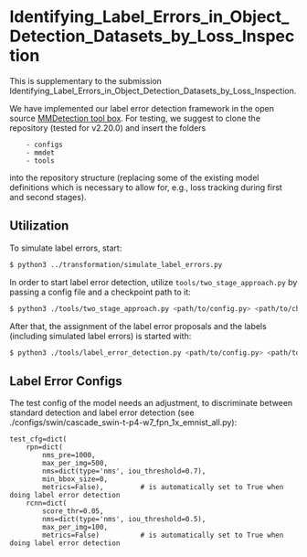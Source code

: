 # Identifying_Label_Errors_in_Object_Detection_Datasets_by_Loss_Inspection

This is supplementary to the submission Identifying_Label_Errors_in_Object_Detection_Datasets_by_Loss_Inspection.

We have implemented our label error detection framework in the open source [MMDetection tool box](https://github.com/open-mmlab/mmdetection). For testing, we suggest to clone the repository (tested for v2.20.0) and insert the folders 
```
    - configs
    - mmdet
    - tools
```
into the repository structure (replacing some of the existing model definitions which is necessary to allow for, e.g., loss tracking during first and second stages).

## Utilization
To simulate label errors, start:
```bash
$ python3 ../transformation/simulate_label_errors.py
```
In order to start label error detection, utilize `tools/two_stage_approach.py` by passing a config file and a checkpoint path to it:
```bash
$ python3 ./tools/two_stage_approach.py <path/to/config.py> <path/to/checkpoint.py>
```
After that, the assignment of the label error proposals and the labels (including simulated label errors) is started with:
```bash
$ python3 ./tools/label_error_detection.py <path/to/config.py> <path/to/work_dir>
```

## Label Error Configs
The test config of the model needs an adjustment, to discriminate between standard detection and label error detection (see ./configs/swin/cascade_swin-t-p4-w7_fpn_1x_emnist_all.py):
```python3
test_cfg=dict(
    rpn=dict(
        nms_pre=1000,
        max_per_img=500,
        nms=dict(type='nms', iou_threshold=0.7),
        min_bbox_size=0,
        metrics=False),         # is automatically set to True when doing label error detection
    rcnn=dict(
        score_thr=0.05,
        nms=dict(type='nms', iou_threshold=0.5),
        max_per_img=100,
        metrics=False)          # is automatically set to True when doing label error detection
```

